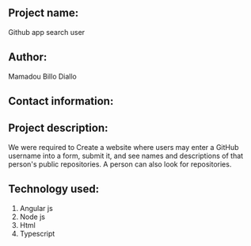 ## Project name:

Github app search user

## Author:

Mamadou Billo Diallo

## Contact information:

## Project description:

 We were required to Create a website where users may enter a GitHub username into a form, submit it, and see names and descriptions of that person's public repositories. A person can also look for repositories.

 ## Technology used:

 1. Angular js
 2. Node js
 3. Html
 4. Typescript
